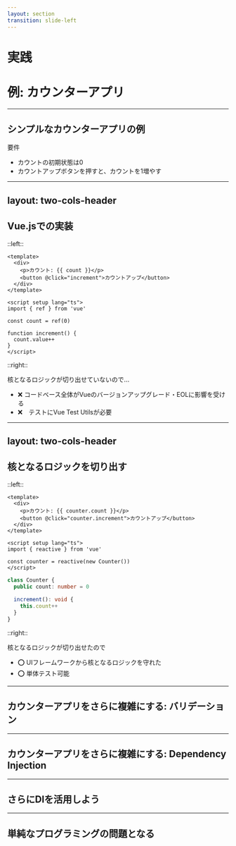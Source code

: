 ```yaml
---
layout: section
transition: slide-left
---
```


# 実践
# 例: カウンターアプリ

---

<!-- Vue.jsのReactivity Fundamentalsでも使われている例 -->

## シンプルなカウンターアプリの例

<div class="py-4"></div>

要件

- カウントの初期状態は0
- カウントアップボタンを押すと、カウントを1増やす

---
layout: two-cols-header
---


## Vue.jsでの実装

::left::


```vue {*|11-15|*}
<template>
  <div>
    <p>カウント: {{ count }}</p>
    <button @click="increment">カウントアップ</button>
  </div>
</template>

<script setup lang="ts">
import { ref } from 'vue'

const count = ref(0)

function increment() {
  count.value++
}
</script>
```

::right::

<div class="pl-4">

核となるロジックが切り出せていないので...

- ❌ コードベース全体がVueのバージョンアップグレード・EOLに影響を受ける
- ❌　テストにVue Test Utilsが必要

</div>


---
layout: two-cols-header
---

## 核となるロジックを切り出す

::left::

<div class="pt-4">

```vue {*|11}
<template>
  <div>
    <p>カウント: {{ counter.count }}</p>
    <button @click="counter.increment">カウントアップ</button>
  </div>
</template>

<script setup lang="ts">
import { reactive } from 'vue'

const counter = reactive(new Counter())
</script>
```

</div>

<div class="pt-2">

```ts
class Counter {
  public count: number = 0
  
  increment(): void {
    this.count++
  }
}
```

</div>

::right::

<div class="pl-4">

核となるロジックが切り出せたので

- ⭕️ UIフレームワークから核となるロジックを守れた
- ⭕️ 単体テスト可能


</div>

---

## カウンターアプリをさらに複雑にする: バリデーション

---

## カウンターアプリをさらに複雑にする: Dependency Injection

---

## さらにDIを活用しよう

---

## 単純なプログラミングの問題となる